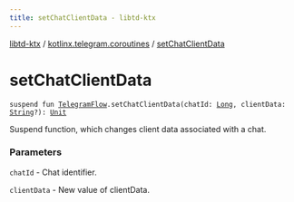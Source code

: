 ```yaml
---
title: setChatClientData - libtd-ktx
---
```


[libtd-ktx](../index.html) / [kotlinx.telegram.coroutines](index.html) / [setChatClientData](./set-chat-client-data.html)

# setChatClientData

`suspend fun `[`TelegramFlow`](../kotlinx.telegram.core/-telegram-flow/index.html)`.setChatClientData(chatId: `[`Long`](https://kotlinlang.org/api/latest/jvm/stdlib/kotlin/-long/index.html)`, clientData: `[`String`](https://kotlinlang.org/api/latest/jvm/stdlib/kotlin/-string/index.html)`?): `[`Unit`](https://kotlinlang.org/api/latest/jvm/stdlib/kotlin/-unit/index.html)

Suspend function, which changes client data associated with a chat.

### Parameters

`chatId` - Chat identifier.

`clientData` - New value of clientData.